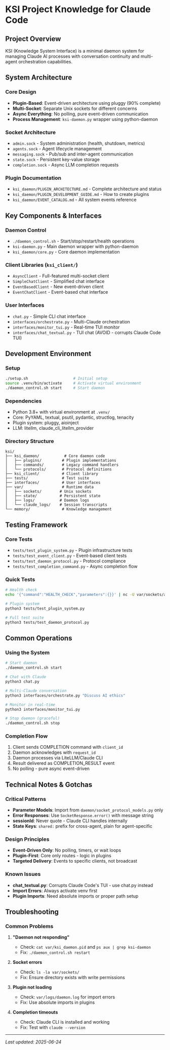 # KSI Project Knowledge for Claude Code

## Project Overview
KSI (Knowledge System Interface) is a minimal daemon system for managing Claude AI processes with conversation continuity and multi-agent orchestration capabilities.

## System Architecture

### Core Design
- **Plugin-Based**: Event-driven architecture using pluggy (90% complete)
- **Multi-Socket**: Separate Unix sockets for different concerns
- **Async Everything**: No polling, pure event-driven communication
- **Process Management**: `ksi-daemon.py` wrapper using python-daemon

### Socket Architecture
- `admin.sock` - System administration (health, shutdown, metrics)
- `agents.sock` - Agent lifecycle management
- `messaging.sock` - Pub/sub and inter-agent communication
- `state.sock` - Persistent key-value storage
- `completion.sock` - Async LLM completion requests

### Plugin Documentation
- `ksi_daemon/PLUGIN_ARCHITECTURE.md` - Complete architecture and status
- `ksi_daemon/PLUGIN_DEVELOPMENT_GUIDE.md` - How to create plugins
- `ksi_daemon/EVENT_CATALOG.md` - All system events reference

## Key Components & Interfaces

### Daemon Control
- `./daemon_control.sh` - Start/stop/restart/health operations
- `ksi-daemon.py` - Main daemon wrapper with python-daemon
- `ksi_daemon/core.py` - Core daemon implementation

### Client Libraries (`ksi_client/`)
- `AsyncClient` - Full-featured multi-socket client
- `SimpleChatClient` - Simplified chat interface
- `EventBasedClient` - New event-driven client
- `EventChatClient` - Event-based chat interface

### User Interfaces
- `chat.py` - Simple CLI chat interface
- `interfaces/orchestrate.py` - Multi-Claude orchestration
- `interfaces/monitor_tui.py` - Real-time TUI monitor
- `interfaces/chat_textual.py` - TUI chat (AVOID - corrupts Claude Code TUI)

## Development Environment

### Setup
```bash
./setup.sh                    # Initial setup
source .venv/bin/activate     # Activate virtual environment
./daemon_control.sh start     # Start daemon
```

### Dependencies
- Python 3.8+ with virtual environment at `.venv/`
- Core: PyYAML, textual, psutil, pydantic, structlog, tenacity
- Plugin system: pluggy, aioinject
- LLM: litellm, claude_cli_litellm_provider

### Directory Structure
```
ksi/
├── ksi_daemon/           # Core daemon code
│   ├── plugins/         # Plugin implementations
│   ├── commands/        # Legacy command handlers
│   └── protocols/       # Protocol definitions
├── ksi_client/          # Client library
├── tests/               # Test suite
├── interfaces/          # User interfaces
├── var/                 # Runtime data
│   ├── sockets/        # Unix sockets
│   ├── state/          # Persistent state
│   ├── logs/           # Daemon logs
│   └── claude_logs/    # Session transcripts
└── memory/              # Knowledge management
```

## Testing Framework

### Core Tests
- `tests/test_plugin_system.py` - Plugin infrastructure tests
- `tests/test_event_client.py` - Event-based client tests
- `tests/test_daemon_protocol.py` - Protocol compliance
- `tests/test_completion_command.py` - Async completion flow

### Quick Tests
```bash
# Health check
echo '{"command":"HEALTH_CHECK","parameters":{}}' | nc -U var/sockets/admin.sock

# Plugin system
python3 tests/test_plugin_system.py

# Full test suite
python3 tests/test_daemon_protocol.py
```

## Common Operations

### Using the System
```bash
# Start daemon
./daemon_control.sh start

# Chat with Claude
python3 chat.py

# Multi-Claude conversation
python3 interfaces/orchestrate.py "Discuss AI ethics"

# Monitor in real-time
python3 interfaces/monitor_tui.py

# Stop daemon (graceful)
./daemon_control.sh stop
```

### Completion Flow
1. Client sends COMPLETION command with `client_id`
2. Daemon acknowledges with `request_id`
3. Daemon processes via LiteLLM/Claude CLI
4. Result delivered as COMPLETION_RESULT event
5. No polling - pure async event-driven

## Technical Notes & Gotchas

### Critical Patterns
- **Parameter Models**: Import from `daemon/socket_protocol_models.py` only
- **Error Responses**: Use `SocketResponse.error()` with message string
- **sessionId**: Never quote - Claude CLI handles internally
- **State Keys**: `shared:` prefix for cross-agent, plain for agent-specific

### Design Principles
- **Event-Driven Only**: No polling, timers, or wait loops
- **Plugin-First**: Core only routes - logic in plugins
- **Targeted Delivery**: Events to specific clients, not broadcast

### Known Issues
- **chat_textual.py**: Corrupts Claude Code's TUI - use chat.py instead
- **Import Errors**: Always activate venv first
- **Plugin Imports**: Need absolute imports or proper path setup

## Troubleshooting

### Common Problems
1. **"Daemon not responding"**
   - Check: `cat var/ksi_daemon.pid` and `ps aux | grep ksi-daemon`
   - Fix: `./daemon_control.sh restart`

2. **Socket errors**
   - Check: `ls -la var/sockets/`
   - Fix: Ensure directory exists with write permissions

3. **Plugin not loading**
   - Check: `var/logs/daemon.log` for import errors
   - Fix: Use absolute imports in plugins

4. **Completion timeouts**
   - Check: Claude CLI is installed and working
   - Fix: Test with `claude --version`

---
*Last updated: 2025-06-24*